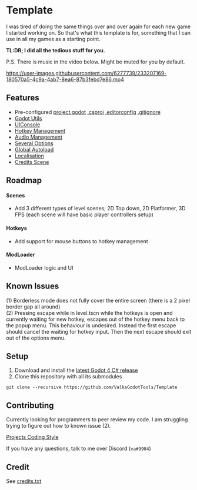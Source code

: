 # Template
I was tired of doing the same things over and over again for each new game I started working on. So that's what this template is for, something that I can use in all my games as a starting point.

**TL:DR; I did all the tedious stuff for you.**

P.S. There is music in the video below. Might be muted for you by default.

https://user-images.githubusercontent.com/6277739/233207169-180570a5-4c9a-4ab7-8ea6-87b3febd7e86.mp4

## Features
- Pre-configured [project.godot](https://github.com/ValksGodotTools/Template/blob/main/project.godot) [.csproj](https://github.com/ValksGodotTools/Template/blob/main/Template.csproj) [.editorconfig](https://github.com/ValksGodotTools/Template/blob/main/.editorconfig) [.gitignore](https://github.com/ValksGodotTools/Template/blob/main/.gitignore)
- [Godot Utils](https://github.com/ValksGodotTools/GodotUtils)
- [UIConsole](https://github.com/ValksGodotTools/GodotUtils/blob/main/Scripts/Console/UIConsole.cs)
- [Hotkey Management](https://github.com/ValksGodotTools/Template/blob/main/Scripts/UI/UIHotkeys.cs)
- [Audio Management](https://github.com/ValksGodotTools/Template/blob/main/Scripts/Autoloads/AudioManager.cs)
- [Several Options](https://github.com/ValksGodotTools/Template/blob/main/Scripts/UI/UIOptions.cs)
- [Global Autoload](https://github.com/ValksGodotTools/Template/blob/main/Scripts/Autoloads/Global.cs)
- [Localisation](https://github.com/ValksGodotTools/Template/blob/main/Localisation/text.csv)
- [Credits Scene](https://github.com/ValksGodotTools/Template/blob/main/Scripts/UI/UICredits.cs)

## Roadmap
#### Scenes
- Add 3 different types of level scenes; 2D Top down, 2D Platformer, 3D FPS (each scene will have basic player controllers setup)

#### Hotkeys
- Add support for mouse buttons to hotkey management

#### ModLoader
- ModLoader logic and UI

## Known Issues
(1) Borderless mode does not fully cover the entire screen (there is a 2 pixel border gap all around)  
(2) Pressing escape while in level.tscn while the hotkeys is open and currently waiting for new hotkey, escapes out of the hotkey menu back to the popup menu. This behaviour is undesired. Instead the first escape should cancel the waiting for hotkey input. Then the next escape should exit out of the options menu.  

## Setup
1. Download and install the [latest Godot 4 C# release](https://godotengine.org/)
2. Clone this repository with all its submodules
```
git clone --recursive https://github.com/ValksGodotTools/Template
```

## Contributing
Currently looking for programmers to peer review my code. I am struggling trying to figure out how to known issue (2).

[Projects Coding Style](https://github.com/Valks-Games/sankari/wiki/Code-Style)

If you have any questions, talk to me over Discord (`va#9904`)

## Credit
See [credits.txt](https://github.com/ValksGodotTools/Template/blob/main/credits.txt)
